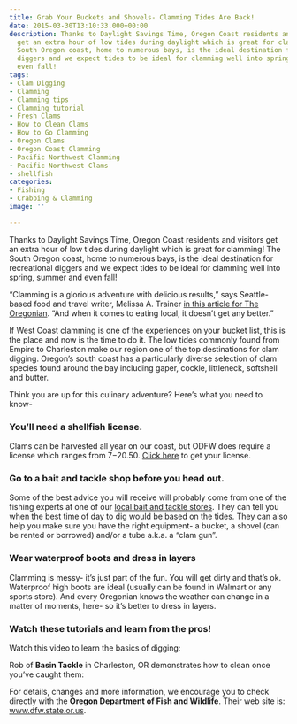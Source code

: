 ```yaml
---
title: Grab Your Buckets and Shovels- Clamming Tides Are Back!
date: 2015-03-30T13:10:33.000+00:00
description: Thanks to Daylight Savings Time, Oregon Coast residents and visitors
  get an extra hour of low tides during daylight which is great for clamming! The
  South Oregon coast, home to numerous bays, is the ideal destination for recreational
  diggers and we expect tides to be ideal for clamming well into spring, summer and
  even fall!
tags:
- Clam Digging
- Clamming
- Clamming tips
- Clamming tutorial
- Fresh Clams
- How to Clean Clams
- How to Go Clamming
- Oregon Clams
- Oregon Coast Clamming
- Pacific Northwest Clamming
- Pacific Northwest Clams
- shellfish
categories:
- Fishing
- Crabbing & Clamming
image: ''

---
```

Thanks to Daylight Savings Time, Oregon Coast residents and visitors get an extra hour of low tides during daylight which is great for clamming! The South Oregon coast, home to numerous bays, is the ideal destination for recreational diggers and we expect tides to be ideal for clamming well into spring, summer and even fall!

“Clamming is a glorious adventure with delicious results,” says Seattle-based food and travel writer, Melissa A. Trainer <a href="http://www.oregonlive.com/foodday/index.ssf/2011/05/to_the_coast_in_search_of_clam.html" target="_blank">in this article for The Oregonian</a>. “And when it comes to eating local, it doesn’t get any better.”

If West Coast clamming is one of the experiences on your bucket list, this is the place and now is the time to do it. The low tides commonly found from Empire to Charleston make our region one of the top destinations for clam digging. Oregon’s south coast has a particularly diverse selection of clam species found around the bay including gaper, cockle, littleneck, softshell and butter.

Think you are up for this culinary adventure? Here’s what you need to know-

### You’ll need a shellfish license.

Clams can be harvested all year on our coast, but ODFW does require a license which ranges from $7-$20.50. <a href="http://www.dfw.state.or.us/resources/licenses_regs/shellfish.asp" target="_blank">Click here</a> to get your license.

### Go to a bait and tackle shop before you head out.

Some of the best advice you will receive will probably come from one of the fishing experts at one of our <a href="/travelers-guide/fishing-license-requirements/#baitshops" target="_blank">local bait and tackle stores</a>. They can tell you when the best time of day to dig would be based on the tides. They can also help you make sure you have the right equipment- a bucket, a shovel (can be rented or borrowed) and/or a tube a.k.a. a “clam gun”.

### Wear waterproof boots and dress in layers

Clamming is messy- it’s just part of the fun. You will get dirty and that’s ok. Waterproof high boots are ideal (usually can be found in Walmart or any sports store). And every Oregonian knows the weather can change in a matter of moments, here- so it’s better to dress in layers.

### Watch these tutorials and learn from the pros!

Watch this video to learn the basics of digging:

Rob of **Basin Tackle** in Charleston, OR demonstrates how to clean once you’ve caught them:

For details, changes and more information, we encourage you to check directly with the **Oregon Department of Fish and Wildlife**. Their web site is: <a href="http://www.dfw.state.or.us/" target="_blank">www.dfw.state.or.us</a>.